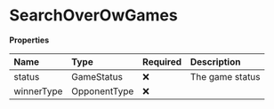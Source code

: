 # SearchOverOwGames

**Properties**

| Name       | Type         | Required | Description     |
| :--------- | :----------- | :------- | :-------------- |
| status     | GameStatus   | ❌       | The game status |
| winnerType | OpponentType | ❌       |                 |

<!-- This file was generated by liblab | https://liblab.com/ -->
